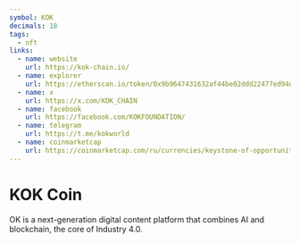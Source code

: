 ```yaml
---
symbol: KOK
decimals: 18
tags:
  - nft
links:
  - name: website
    url: https://kok-chain.io/
  - name: explorer
    url: https://etherscan.io/token/0x9b9647431632af44be02ddd22477ed94d14aacaa
  - name: x
    url: https://x.com/KOK_CHAIN
  - name: facebook
    url: https://facebook.com/KOKFOUNDATION/
  - name: telegram
    url: https://t.me/kokworld
  - name: coinmarketcap
    url: https://coinmarketcap.com/ru/currencies/keystone-of-opportunity-knowledge/
---
```


# KOK Coin

OK is a next-generation digital content platform that combines AI and blockchain, the core of Industry 4.0.
